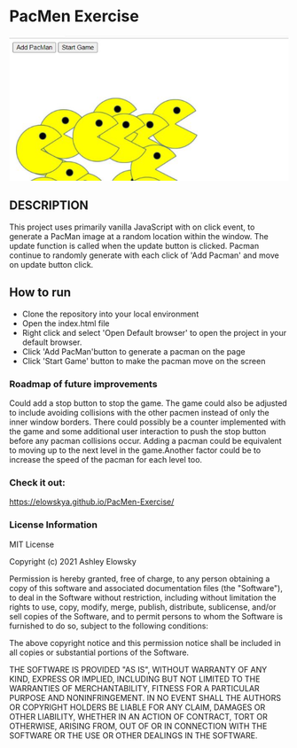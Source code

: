 <h1>PacMen Exercise</h1>
<img src="/images/pacman.JPG">

<h2>DESCRIPTION</h2>
<p>This project uses primarily vanilla JavaScript with on click event, to generate a PacMan image at a random location within the window. The update function is called when the update button is clicked.
    Pacman continue to randomly generate with each click of 'Add Pacman' and move on update button click.</p>

<h2>How to run</h2>
<ul>
<li>Clone the repository into your local environment</li>
<li>Open the index.html file</li>
<li>Right click and select 'Open Default browser' to open the project in your default browser. </li>
<li>Click 'Add PacMan'button to generate a pacman on the page</li>
<li>Click 'Start Game' button to make the pacman move on the screen</li>
</ul>

<h3>Roadmap of future improvements</h3>
<p>Could add a stop button to stop the game. The game could also be adjusted to include avoiding collisions with the other pacmen instead of only the inner window borders. There could possibly be
a counter implemented with the game and some additional user interaction to push the stop button before any pacman collisions occur. Adding a pacman could be equivalent to moving up to the next level in the game.Another factor could be to increase the speed of the pacman for each level too.

<h3>Check it out:</h3>
<a href="https://elowskya.github.io/PacMen-Exercise/">https://elowskya.github.io/PacMen-Exercise/</a>

<h3>License Information</h3>
MIT License

Copyright (c) 2021 Ashley Elowsky

Permission is hereby granted, free of charge, to any person obtaining a copy
of this software and associated documentation files (the "Software"), to deal
in the Software without restriction, including without limitation the rights
to use, copy, modify, merge, publish, distribute, sublicense, and/or sell
copies of the Software, and to permit persons to whom the Software is
furnished to do so, subject to the following conditions:

The above copyright notice and this permission notice shall be included in all
copies or substantial portions of the Software.

THE SOFTWARE IS PROVIDED "AS IS", WITHOUT WARRANTY OF ANY KIND, EXPRESS OR
IMPLIED, INCLUDING BUT NOT LIMITED TO THE WARRANTIES OF MERCHANTABILITY,
FITNESS FOR A PARTICULAR PURPOSE AND NONINFRINGEMENT. IN NO EVENT SHALL THE
AUTHORS OR COPYRIGHT HOLDERS BE LIABLE FOR ANY CLAIM, DAMAGES OR OTHER
LIABILITY, WHETHER IN AN ACTION OF CONTRACT, TORT OR OTHERWISE, ARISING FROM,
OUT OF OR IN CONNECTION WITH THE SOFTWARE OR THE USE OR OTHER DEALINGS IN THE
SOFTWARE.